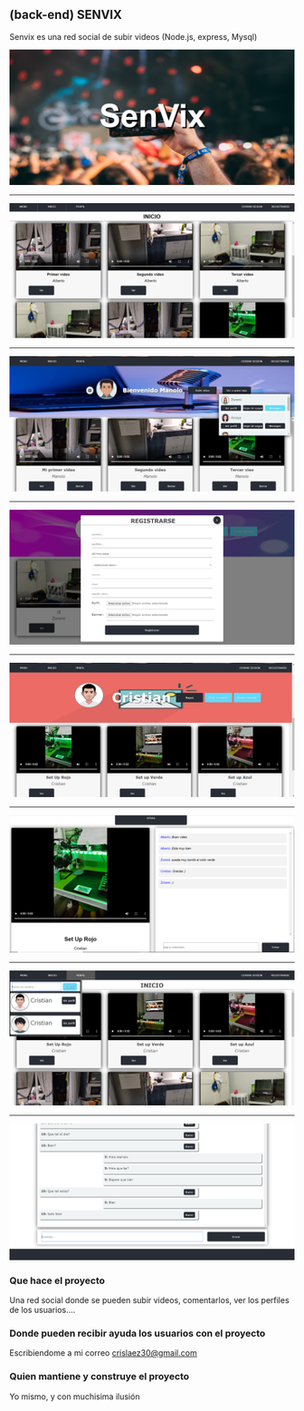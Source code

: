 
## (back-end) SENVIX

Senvix es una red social de subir videos (Node.js, express, Mysql)

<img src="https://github.com/crislaez/Fornt_End_Senvix/blob/master/src/img/foto_proyecto.PNG" />
<hr>
<img src="https://github.com/crislaez/Fornt_End_Senvix/blob/master/src/img/foto_proyecto_7.PNG" />
<hr>
<img src="https://github.com/crislaez/Fornt_End_Senvix/blob/master/src/img/foto_proyecto_8.PNG" />
<hr>
<img src="https://github.com/crislaez/Fornt_End_Senvix/blob/master/src/img/foto_proyecto_4.PNG" />
<hr>
<img src="https://github.com/crislaez/Fornt_End_Senvix/blob/master/src/img/foto_proyecto_5.PNG" />
<hr>
<img src="https://github.com/crislaez/Fornt_End_Senvix/blob/master/src/img/foto_proyecto_6.PNG" />
<hr>
<img src="https://github.com/crislaez/Fornt_End_Senvix/blob/master/src/img/foto_proyecto_9.PNG" />
<hr>
<img src="https://github.com/crislaez/Fornt_End_Senvix/blob/master/src/img/foto_proyecto_10.PNG" />

### Que hace el proyecto

Una red social donde se pueden subir videos, comentarlos, ver los perfiles de los usuarios....
 
### Donde pueden recibir ayuda los usuarios con el proyecto
 
Escribiendome a mi correo crislaez30@gmail.com

### Quien mantiene y construye el proyecto

Yo mismo, y con muchisima ilusión
